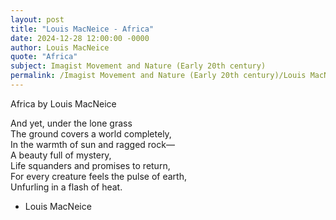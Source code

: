 ```yaml
---
layout: post
title: "Louis MacNeice - Africa"
date: 2024-12-28 12:00:00 -0000
author: Louis MacNeice
quote: "Africa"
subject: Imagist Movement and Nature (Early 20th century)
permalink: /Imagist Movement and Nature (Early 20th century)/Louis MacNeice/Louis MacNeice - Africa
---
```


Africa
   by Louis MacNeice

And yet, under the lone grass  
The ground covers a world completely,  
In the warmth of sun and ragged rock—  
A beauty full of mystery,  
Life squanders and promises to return,  
For every creature feels the pulse of earth,  
Unfurling in a flash of heat.

- Louis MacNeice
